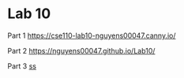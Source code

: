 # Lab 10
Part 1
https://cse110-lab10-nguyens00047.canny.io/

Part 2 
https://nguyens00047.github.io/Lab10/

Part 3
[ss](googleanalyticsss.png)
